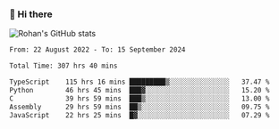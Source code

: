 ### 👋 Hi there 

<!--
**rohznmdev/rohznmdev** is a ✨ _special_ ✨ repository because its `README.md` (this file) appears on your GitHub profile.

Here are some ideas to get you started:

- 🔭 I’m currently working on ...
- 🌱 I’m currently learning Ruby and Ruby on Rails
- 👯 I’m looking to collaborate on ...
- 🤔 I’m looking for help with ...
- 💬 Ask me about ...
- 📫 How to reach me: ...
- 😄 Pronouns: ...
- ⚡ Fun fact: ...
-->
![Rohan's GitHub stats](https://github-readme-stats.vercel.app/api?username=rohznmdev&theme=dark&show_icons=true)

<!--START_SECTION:waka-->

```txt
From: 22 August 2022 - To: 15 September 2024

Total Time: 307 hrs 40 mins

TypeScript    115 hrs 16 mins █████████▒░░░░░░░░░░░░░░░   37.47 %
Python        46 hrs 45 mins  ███▓░░░░░░░░░░░░░░░░░░░░░   15.20 %
C             39 hrs 59 mins  ███▒░░░░░░░░░░░░░░░░░░░░░   13.00 %
Assembly      29 hrs 59 mins  ██▒░░░░░░░░░░░░░░░░░░░░░░   09.75 %
JavaScript    22 hrs 25 mins  █▓░░░░░░░░░░░░░░░░░░░░░░░   07.29 %
```

<!--END_SECTION:waka-->
